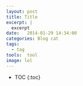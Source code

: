 ```yaml
---
layout: post
title: Title
excerpt: |
  excerpt
date:   2014-01-29 14:34:00
categories: Blog cat
tags: 
  - tag
tools:  tool
image: lol
---
```

* TOC
{:toc}





